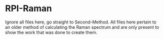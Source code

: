 # RPI-Raman

Ignore all files here, go straight to Second-Method. All files here pertain to an older method of calculating the Raman spectrum and are only present to show the work that was done to create them.
